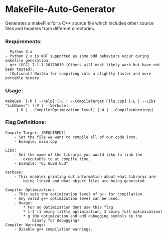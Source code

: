 # MakeFile-Auto-Generator
Generates a makeFile for a C++ source file which includes other source files and headers from different directories. 

### Requirements:
	- Python 3.x
	- Python 2.x is NOT supported as some odd behaviors occur during makefile generation.
	- g++ (GCC) 7.1.1 20170630 (Others will most likely work but have not been tested).
	- (Optional) Nuitka for compiling into a slightly faster and more portable binary.

### Usage:
	makeGen  [-h | --help] [-C | --CompileTarget File.cpp] [-L | --Libs "LibNames"] [-V | --Verbose]
		 [-O | --CompilerOptimization level] [-W | --CompilerWarnings]

### Flag Definitions:

	Compile Target:	(REQUIRED!)
	   	- Set the file we want to compile all of our code into.
	   	- Example: main.cpp

	Libs:
	   	- Set the name of the librarys you would like to link the
	   	    executable to at compile time.
	   	- Example: "GL GLEW GLU"

	Verbose:
	   	- This enables printing out information about what librarys are
	   	    being linked and what object files are being generated.

	Compiler Optimization:
	   	- This sets the optimization level of g++ for compilation.
	   	- Any valid g++ optimization level can be used.
	   	- Usage:
	   		* For no Optimization dont use this flag
	   		* 1-3 (1 being little optimization, 3 being full optimization)
	   		* g (No optimization and add debugging symbols in the
	   		    binary for debugging)
	Compiler Warnings:
	   	- Disable g++ compilation warnings.
